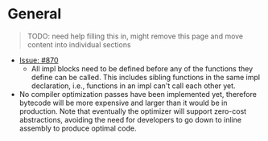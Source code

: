 # General

> TODO: need help filling this in, might remove this page and move content into individual sections

- [Issue: #870](https://github.com/FuelLabs/sway/issues/870)
  - All impl blocks need to be defined before any of the functions they define can be called. This includes sibling functions in the same impl declaration, i.e., functions in an impl can't call each other yet.
- No compiler optimization passes have been implemented yet, therefore bytecode will be more expensive and larger than it would be in production. Note that eventually the optimizer will support zero-cost abstractions, avoiding the need for developers to go down to inline assembly to produce optimal code.
